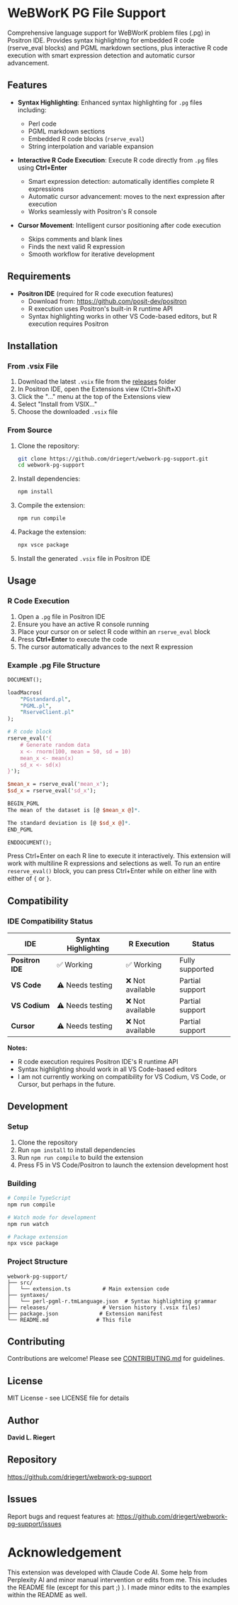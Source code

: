 # WeBWorK PG File Support

Comprehensive language support for WeBWorK problem files (.pg) in Positron IDE. Provides syntax highlighting for embedded R code (rserve_eval blocks) and PGML markdown sections, plus interactive R code execution with smart expression detection and automatic cursor advancement.

## Features

- **Syntax Highlighting**: Enhanced syntax highlighting for `.pg` files including:
  - Perl code
  - PGML markdown sections
  - Embedded R code blocks (`rserve_eval`)
  - String interpolation and variable expansion

- **Interactive R Code Execution**: Execute R code directly from `.pg` files using **Ctrl+Enter**
  - Smart expression detection: automatically identifies complete R expressions
  - Automatic cursor advancement: moves to the next expression after execution
  - Works seamlessly with Positron's R console

- **Cursor Movement**: Intelligent cursor positioning after code execution
  - Skips comments and blank lines
  - Finds the next valid R expression
  - Smooth workflow for iterative development

## Requirements

- **Positron IDE** (required for R code execution features)
  - Download from: https://github.com/posit-dev/positron
  - R execution uses Positron's built-in R runtime API
  - Syntax highlighting works in other VS Code-based editors, but R execution requires Positron

## Installation

### From .vsix File

1. Download the latest `.vsix` file from the [releases](https://github.com/driegert/webwork-pg-support/tree/main/releases) folder
2. In Positron IDE, open the Extensions view (Ctrl+Shift+X)
3. Click the "..." menu at the top of the Extensions view
4. Select "Install from VSIX..."
5. Choose the downloaded `.vsix` file

### From Source

1. Clone the repository:
   ```bash
   git clone https://github.com/driegert/webwork-pg-support.git
   cd webwork-pg-support
   ```

2. Install dependencies:
   ```bash
   npm install
   ```

3. Compile the extension:
   ```bash
   npm run compile
   ```

4. Package the extension:
   ```bash
   npx vsce package
   ```

5. Install the generated `.vsix` file in Positron IDE

## Usage

### R Code Execution

1. Open a `.pg` file in Positron IDE
2. Ensure you have an active R console running
3. Place your cursor on or select R code within an `rserve_eval` block
4. Press **Ctrl+Enter** to execute the code
5. The cursor automatically advances to the next R expression

### Example .pg File Structure

```perl
DOCUMENT();

loadMacros(
    "PGstandard.pl",
    "PGML.pl",
    "RserveClient.pl"
);

# R code block
rserve_eval('{
    # Generate random data
    x <- rnorm(100, mean = 50, sd = 10)
    mean_x <- mean(x)
    sd_x <- sd(x)
}');

$mean_x = rserve_eval('mean_x');
$sd_x = rserve_eval('sd_x');

BEGIN_PGML
The mean of the dataset is [@ $mean_x @]*.

The standard deviation is [@ $sd_x @]*.
END_PGML

ENDDOCUMENT();
```

Press Ctrl+Enter on each R line to execute it interactively. This extension will work with multiline R expressions and selections as well. To run an entire `reserve_eval()` block, you can press Ctrl+Enter while on either line with either of `{` or `}`.

## Compatibility

### IDE Compatibility Status

| IDE | Syntax Highlighting | R Execution | Status |
|-----|-------------------|-------------|---------|
| **Positron IDE** | ✅ Working | ✅ Working | Fully supported |
| **VS Code** | ⚠️ Needs testing | ❌ Not available | Partial support |
| **VS Codium** | ⚠️ Needs testing | ❌ Not available | Partial support |
| **Cursor** | ⚠️ Needs testing | ❌ Not available | Partial support |

**Notes:**
- R code execution requires Positron IDE's R runtime API
- Syntax highlighting should work in all VS Code-based editors
- I am not currently working on compatibility for VS Codium, VS Code, or Cursor, but perhaps in the future.

## Development

### Setup

1. Clone the repository
2. Run `npm install` to install dependencies
3. Run `npm run compile` to build the extension
4. Press F5 in VS Code/Positron to launch the extension development host

### Building

```bash
# Compile TypeScript
npm run compile

# Watch mode for development
npm run watch

# Package extension
npx vsce package
```

### Project Structure

```
webwork-pg-support/
├── src/
│   └── extension.ts          # Main extension code
├── syntaxes/
│   └── perl-pgml-r.tmLanguage.json  # Syntax highlighting grammar
├── releases/                 # Version history (.vsix files)
├── package.json             # Extension manifest
└── README.md               # This file
```

## Contributing

Contributions are welcome! Please see [CONTRIBUTING.md](CONTRIBUTING.md) for guidelines.

## License

MIT License - see LICENSE file for details

## Author

**David L. Riegert**

## Repository

https://github.com/driegert/webwork-pg-support

## Issues

Report bugs and request features at: https://github.com/driegert/webwork-pg-support/issues

# Acknowledgement

This extension was developed with Claude Code AI. Some help from Perplexity AI and minor manual intervention or edits from me. This includes the README file (except for this part ;) ). I made minor edits to the examples within the README as well.
